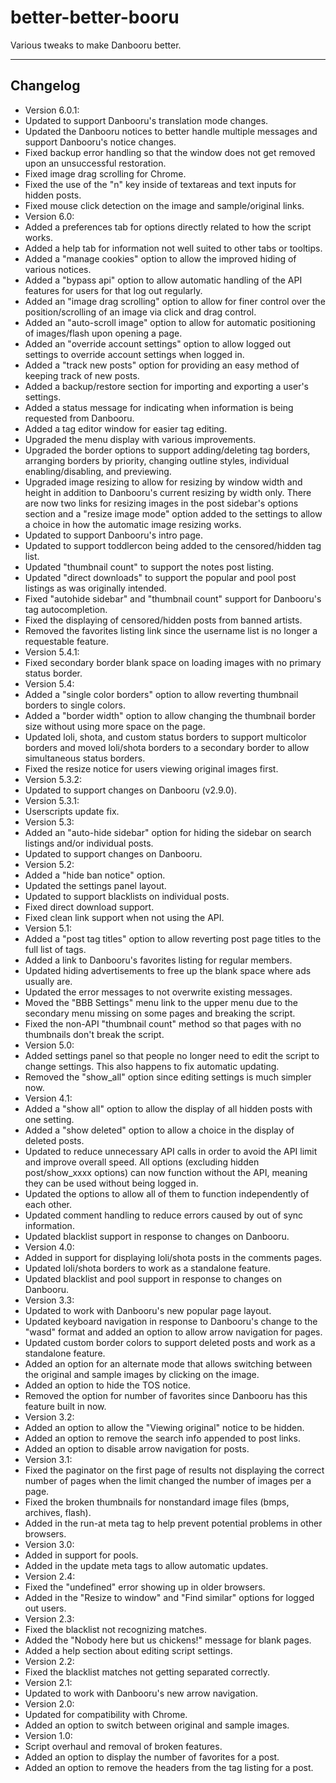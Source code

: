better-better-booru
===================
Various tweaks to make Danbooru better.

---

Changelog
----------
* Version 6.0.1:
 * Updated to support Danbooru's translation mode changes.
 * Updated the Danbooru notices to better handle multiple messages and support Danbooru's notice changes.
 * Fixed backup error handling so that the window does not get removed upon an unsuccessful restoration.
 * Fixed image drag scrolling for Chrome.
 * Fixed the use of the "n" key inside of textareas and text inputs for hidden posts.
 * Fixed mouse click detection on the image and sample/original links.
* Version 6.0:
 * Added a preferences tab for options directly related to how the script works.
 * Added a help tab for information not well suited to other tabs or tooltips.
 * Added a "manage cookies" option to allow the improved hiding of various notices.
 * Added a "bypass api" option to allow automatic handling of the API features for users for that log out regularly.
 * Added an "image drag scrolling" option to allow for finer control over the position/scrolling of an image via click and drag control.
 * Added an "auto-scroll image" option to allow for automatic positioning of images/flash upon opening a page.
 * Added an "override account settings" option to allow logged out settings to override account settings when logged in.
 * Added a "track new posts" option for providing an easy method of keeping track of new posts.
 * Added a backup/restore section for importing and exporting a user's settings.
 * Added a status message for indicating when information is being requested from Danbooru.
 * Added a tag editor window for easier tag editing.
 * Upgraded the menu display with various improvements.
 * Upgraded the border options to support adding/deleting tag borders, arranging borders by priority, changing outline styles, individual enabling/disabling, and previewing.
 * Upgraded image resizing to allow for resizing by window width and height in addition to Danbooru's current resizing by width only. There are now two links for resizing images in the post sidebar's options section and a "resize image mode" option added to the settings to allow a choice in how the automatic image resizing works.
 * Updated to support Danbooru's intro page.
 * Updated to support toddlercon being added to the censored/hidden tag list.
 * Updated "thumbnail count" to support the notes post listing.
 * Updated "direct downloads" to support the popular and pool post listings as was originally intended.
 * Fixed "autohide sidebar" and "thumbnail count" support for Danbooru's tag autocompletion.
 * Fixed the displaying of censored/hidden posts from banned artists.
 * Removed the favorites listing link since the username list is no longer a requestable feature.
* Version 5.4.1:
 * Fixed secondary border blank space on loading images with no primary status border.
* Version 5.4:
 * Added a "single color borders" option to allow reverting thumbnail borders to single colors.
 * Added a "border width" option to allow changing the thumbnail border size without using more space on the page.
 * Updated loli, shota, and custom status borders to support multicolor borders and moved loli/shota borders to a secondary border to allow simultaneous status borders.
 * Fixed the resize notice for users viewing original images first.
* Version 5.3.2:
 * Updated to support changes on Danbooru (v2.9.0).
* Version 5.3.1:
 * Userscripts update fix.
* Version 5.3:
 * Added an "auto-hide sidebar" option for hiding the sidebar on search listings and/or individual posts.
 * Updated to support changes on Danbooru.
* Version 5.2:
 * Added a "hide ban notice" option.
 * Updated the settings panel layout.
 * Updated to support blacklists on individual posts.
 * Fixed direct download support.
 * Fixed clean link support when not using the API.
* Version 5.1:
 * Added a "post tag titles" option to allow reverting post page titles to the full list of tags.
 * Added a link to Danbooru's favorites listing for regular members.
 * Updated hiding advertisements to free up the blank space where ads usually are.
 * Updated the error messages to not overwrite existing messages.
 * Moved the "BBB Settings" menu link to the upper menu due to the secondary menu missing on some pages and breaking the script.
 * Fixed the non-API "thumbnail count" method so that pages with no thumbnails don't break the script.
* Version 5.0:
 * Added settings panel so that people no longer need to edit the script to change settings. This also happens to fix automatic updating.
 * Removed the "show_all" option since editing settings is much simpler now.
* Version 4.1:
 * Added a "show all" option to allow the display of all hidden posts with one setting.
 * Added a "show deleted" option to allow a choice in the display of deleted posts.
 * Updated to reduce unnecessary API calls in order to avoid the API limit and improve overall speed. All options (excluding hidden post/show_xxxx options) can now function without the API, meaning they can be used without being logged in.
 * Updated the options to allow all of them to function independently of each other.
 * Updated comment handling to reduce errors caused by out of sync information.
 * Updated blacklist support in response to changes on Danbooru.
* Version 4.0:
 * Added in support for displaying loli/shota posts in the comments pages.
 * Updated loli/shota borders to work as a standalone feature.
 * Updated blacklist and pool support in response to changes on Danbooru.
* Version 3.3:
 * Updated to work with Danbooru's new popular page layout.
 * Updated keyboard navigation in response to Danbooru's change to the "wasd" format and added an option to allow arrow navigation for pages.
 * Updated custom border colors to support deleted posts and work as a standalone feature.
 * Added an option for an alternate mode that allows switching between the original and sample images by clicking on the image.
 * Added an option to hide the TOS notice.
 * Removed the option for number of favorites since Danbooru has this feature built in now.
* Version 3.2:
 * Added an option to allow the "Viewing original" notice to be hidden.
 * Added an option to remove the search info appended to post links.
 * Added an option to disable arrow navigation for posts.
* Version 3.1:
 * Fixed the paginator on the first page of results not displaying the correct number of pages when the limit changed the number of images per a page.
 * Fixed the broken thumbnails for nonstandard image files (bmps, archives, flash).
 * Added in the run-at meta tag to help prevent potential problems in other browsers.
* Version 3.0:
 * Added in support for pools.
 * Added in the update meta tags to allow automatic updates.
* Version 2.4:
 * Fixed the "undefined" error showing up in older browsers.
 * Added in the "Resize to window" and "Find similar" options for logged out users.
* Version 2.3:
 * Fixed the blacklist not recognizing matches.
 * Added the "Nobody here but us chickens!" message for blank pages.
 * Added a help section about editing script settings.
* Version 2.2:
 * Fixed the blacklist matches not getting separated correctly.
* Version 2.1:
 * Updated to work with Danbooru's new arrow navigation.
* Version 2.0:
 * Updated for compatibility with Chrome.
 * Added an option to switch between original and sample images.
* Version 1.0:
 * Script overhaul and removal of broken features.
 * Added an option to display the number of favorites for a post.
 * Added an option to remove the headers from the tag listing for a post.
